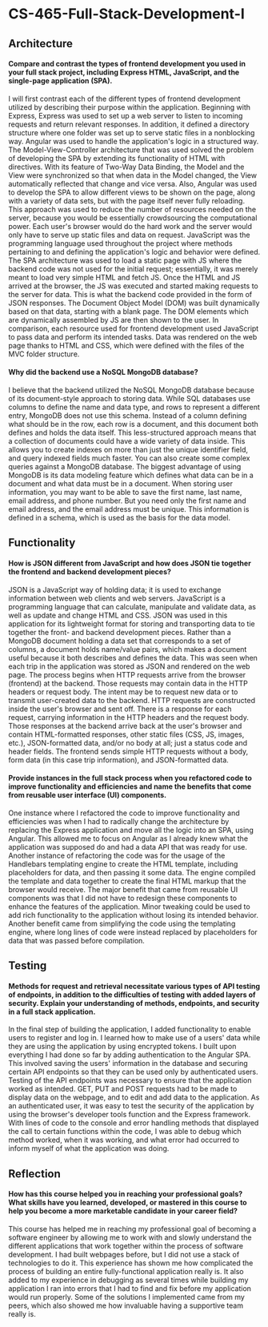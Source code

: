 # CS-465-Full-Stack-Development-I
## Architecture
#### Compare and contrast the types of frontend development you used in your full stack project, including Express HTML, JavaScript, and the single-page application (SPA).
I will first contrast each of the different types of frontend development utilized by describing their purpose within the application. Beginning with Express, Express was used to set up a web server to listen to incoming requests and return relevant responses. In addition, it defined a directory structure where one folder was set up to serve static files in a nonblocking way. Angular was used to handle the application's logic in a structured way. The Model-View-Controller architecture that was used solved the problem of developing the SPA by extending its functionality of HTML with directives. With its feature of Two-Way Data Binding, the Model and the View were synchronized so that when data in the Model changed, the View automatically reflected that change and vice versa. Also, Angular was used to develop the SPA to allow different views to be shown on the page, along with a variety of data sets, but with the page itself never fully reloading. This approach was used to reduce the number of resources needed on the server, because you would be essentially crowdsourcing the computational power. Each user's browser would do the hard work and the server would only have to serve up static files and data on request. JavaScript was the programming language used throughout the project where methods pertaining to and defining the application's logic and behavior were defined. The SPA architecture was used to load a static page with JS where the backend code was not used for the initial request; essentially, it was merely meant to load very simple HTML and fetch JS. Once the HTML and JS arrived at the browser, the JS was executed and started making requests to the server for data. This is what the backend code provided in the form of JSON responses. The Document Object Model (DOM) was built dynamically based on that data, starting with a blank page. The DOM elements which are dynamically assembled by JS are then shown to the user. In comparison, each resource used for frontend development used JavaScript to pass data and perform its intended tasks. Data was rendered on the web page thanks to HTML and CSS, which were defined with the files of the MVC folder structure.

#### Why did the backend use a NoSQL MongoDB database?
I believe that the backend utilized the NoSQL MongoDB database because of its document-style approach to storing data. While SQL databases use columns to define the name and data type, and rows to represent a different entry, MongoDB does not use this schema. Instead of a column defining what should be in the row, each row is a document, and this document both defines and holds the data itself. This less-structured approach means that a collection of documents could have a wide variety of data inside. This allows you to create indexes on more than just the unique identifier field, and query indexed fields much faster. You can also create some complex queries against a MongoDB database. The biggest advantage of using MongoDB is its data modeling feature which defines what data can be in a document and what data must be in a document. When storing user information, you may want to be able to save the first name, last name, email address, and phone number. But you need only the first name and email address, and the email address must be unique. This information is defined in a schema, which is used as the basis for the data model.

## Functionality
#### How is JSON different from JavaScript and how does JSON tie together the frontend and backend development pieces?
JSON is a JavaScript way of holding data; it is used to exchange information between web clients and web servers. JavaScript is a programming language that can calculate, manipulate and validate data, as well as update and change HTML and CSS. JSON was used in this application for its lightweight format for storing and transporting data to tie together the front- and backend development pieces. Rather than a MongoDB document holding a data set that corresponds to a set of columns, a document holds name/value pairs, which makes a document useful because it both describes and defines the data. This was seen when each trip in the application was stored as JSON and rendered on the web page. The process begins when HTTP requests arrive from the browser (frontend) at the backend. Those requests may contain data in the HTTP headers or request body. The intent may be to request new data or to transmit user-created data to the backend. HTTP requests are constructed inside the user's browser and sent off. There is a response for each request, carrying information in the HTTP headers and the request body. Those responses at the backend arrive back at the user's browser and contain HTML-formatted responses, other static files (CSS, JS, images, etc.), JSON-formatted data, and/or no body at all; just a status code and header fields. The frontend sends simple HTTP requests without a body, form data (in this case trip information), and JSON-formatted data.

#### Provide instances in the full stack process when you refactored code to improve functionality and efficiencies and name the benefits that come from reusable user interface (UI) components.
One instance where I refactored the code to improve functionality and efficiencies was when I had to radically change the architecture by replacing the Express application and move all the logic into an SPA, using Angular. This allowed me to focus on Angular as I already knew what the application was supposed do and had a data API that was ready for use. Another instance of refactoring the code was for the usage of the Handlebars templating engine to create the HTML template, including placeholders for data, and then passing it some data. The engine compiled the template and data together to create the final HTML markup that the browser would receive. The major benefit that came from reusable UI components was that I did not have to redesign these components to enhance the features of the application. Minor tweaking could be used to add rich functionality to the application without losing its intended behavior. Another benefit came from simplifying the code using the templating engine, where long lines of code were instead replaced by placeholders for data that was passed before compilation.

## Testing
#### Methods for request and retrieval necessitate various types of API testing of endpoints, in addition to the difficulties of testing with added layers of security. Explain your understanding of methods, endpoints, and security in a full stack application.
In the final step of building the application, I added functionality to enable users to register and log in. I learned how to make use of a users' data while they are using the application by using encrypted tokens. I built upon everything I had done so far by adding authentication to the Angular SPA. This involved saving the users' information in the database and securing certain API endpoints so that they can be used only by authenticated users. Testing of the API endpoints was necessary to ensure that the application worked as intended. GET, PUT and POST requests had to be made to display data on the webpage, and to edit and add data to the application. As an authenticated user, it was easy to test the security of the application by using the browser's developer tools function and the Express framework. With lines of code to the console and error handling methods that displayed the call to certain functions within the code, I was able to debug which method worked, when it was working, and what error had occurred to inform myself of what the application was doing.

## Reflection
#### How has this course helped you in reaching your professional goals? What skills have you learned, developed, or mastered in this course to help you become a more marketable candidate in your career field?
This course has helped me in reaching my professional goal of becoming a software engineer by allowing me to work with and slowly understand the different applications that work together within the process of software development. I had built webpages before, but I did not use a stack of technologies to do it. This experience has shown me how complicated the process of building an entire fully-functional application really is. It also added to my experience in debugging as several times while building my application I ran into errors that I had to find and fix before my application would run properly. Some of the solutions I implemented came from my peers, which also showed me how invaluable having a supportive team really is.
